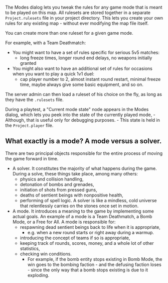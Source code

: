 The Modes dialog lets you tweak the rules for any game mode that is meant to be played on this map.
All rulesets are stored together in a separate ``Project.rulesets`` file in your project directory.
This lets you create your own rules for any existing map - without ever modifying the map file itself.

You can create more than one ruleset for a given game mode.

For example, with a Team Deathmatch:

- You might want to have a set of rules specific for serious 5v5 matches:
	- long freeze times, longer round end delays, no weapons initially granted
- You might also want to have an additional set of rules for occasions when you want to play a quick 1v1 duel:
	- cap player number to 2, almost instant round restart, 
	  minimal freeze time, maybe always give some basic equipment, and so on.

The server admin can then load a ruleset of his choice on the fly,
as long as they have the ``.rulesets`` file.

During a playtest, a "Current mode state" node appears in the Modes dialog,
which lets you peek into the state of the currently played mode,
	- Although, that is useful only for debugging purposes.
	- This state is held in the ``Project.player`` file.

## What exactly is a mode? A mode versus a solver.

There are two principal objects responsible for the entire process of moving the game forward in time.

- A solver. It constitutes the majority of what happens during the game.
  During a solve, these things take place, among many others:
	- physics and collision handling,
	- detonation of bombs and grenades,
	- initiation of shots from pressed guns,
	- deaths of sentient beings with nonpositive health,
	- performing of spell logic.
  A solver is like a mindless, cold universe that relentlessly carries on the stones once set in motion.
- A mode. It introduces a meaning to the game by implementing some actual goals.
  An example of a mode is a Team Deathmatch, a Bomb Mode, or a Free for All.
  A mode is responsible for:
	- respawning dead sentient beings back to life when it is appropriate,
		- e.g. when a new round starts or right away during a warmup.
	- introducing the concept of teams if so is appropriate, 
	- keeping track of rounds, scores, money, and a whole lot of other statistics,
	- checking win conditions.
		- For example, if the bomb entity stops existing in Bomb Mode,
		  the win goes to the bombing faction - and the defusing faction loses - 
		  since the only way that a bomb stops existing is due to it exploding.

